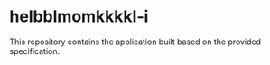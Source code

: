 # helbblmomkkkkl-i

This repository contains the application built based on the provided specification.